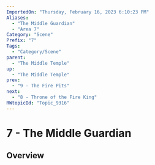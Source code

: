 ```yaml
---
ImportedOn: "Thursday, February 16, 2023 6:10:23 PM"
Aliases:
  - "The Middle Guardian"
  - "Area 7"
Category: "Scene"
Prefix: "7"
Tags:
  - "Category/Scene"
parent:
  - "The Middle Temple"
up:
  - "The Middle Temple"
prev:
  - "9 - The Fire Pits"
next:
  - "8 - Throne of the Fire King"
RWtopicId: "Topic_9316"
---
```

# 7 - The Middle Guardian
## Overview

